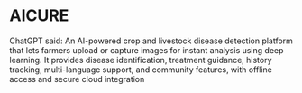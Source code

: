 # AICURE
ChatGPT said:  An AI-powered crop and livestock disease detection platform that lets farmers upload or capture images for instant analysis using deep learning. It provides disease identification, treatment guidance, history tracking, multi-language support, and community features, with offline access and secure cloud integration
